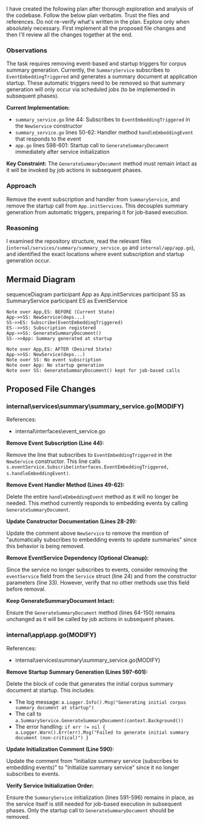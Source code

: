 I have created the following plan after thorough exploration and analysis of the codebase. Follow the below plan verbatim. Trust the files and references. Do not re-verify what's written in the plan. Explore only when absolutely necessary. First implement all the proposed file changes and then I'll review all the changes together at the end.

### Observations

The task requires removing event-based and startup triggers for corpus summary generation. Currently, the `SummaryService` subscribes to `EventEmbeddingTriggered` and generates a summary document at application startup. These automatic triggers need to be removed so that summary generation will only occur via scheduled jobs (to be implemented in subsequent phases).

**Current Implementation:**
- `summary_service.go` line 44: Subscribes to `EventEmbeddingTriggered` in the `NewService` constructor
- `summary_service.go` lines 50-62: Handler method `handleEmbeddingEvent` that responds to the event
- `app.go` lines 598-601: Startup call to `GenerateSummaryDocument` immediately after service initialization

**Key Constraint:** The `GenerateSummaryDocument` method must remain intact as it will be invoked by job actions in subsequent phases.

### Approach

Remove the event subscription and handler from `SummaryService`, and remove the startup call from `App.initServices`. This decouples summary generation from automatic triggers, preparing it for job-based execution.

### Reasoning

I examined the repository structure, read the relevant files (`internal/services/summary/summary_service.go` and `internal/app/app.go`), and identified the exact locations where event subscription and startup generation occur.

## Mermaid Diagram

sequenceDiagram
    participant App as App.initServices
    participant SS as SummaryService
    participant ES as EventService
    
    Note over App,ES: BEFORE (Current State)
    App->>SS: NewService(deps...)
    SS->>ES: Subscribe(EventEmbeddingTriggered)
    ES-->>SS: Subscription registered
    App->>SS: GenerateSummaryDocument()
    SS-->>App: Summary generated at startup
    
    Note over App,ES: AFTER (Desired State)
    App->>SS: NewService(deps...)
    Note over SS: No event subscription
    Note over App: No startup generation
    Note over SS: GenerateSummaryDocument() kept for job-based calls

## Proposed File Changes

### internal\services\summary\summary_service.go(MODIFY)

References: 

- internal\interfaces\event_service.go

**Remove Event Subscription (Line 44):**

Remove the line that subscribes to `EventEmbeddingTriggered` in the `NewService` constructor. This line calls `s.eventService.Subscribe(interfaces.EventEmbeddingTriggered, s.handleEmbeddingEvent)`.

**Remove Event Handler Method (Lines 49-62):**

Delete the entire `handleEmbeddingEvent` method as it will no longer be needed. This method currently responds to embedding events by calling `GenerateSummaryDocument`.

**Update Constructor Documentation (Lines 28-29):**

Update the comment above `NewService` to remove the mention of "automatically subscribes to embedding events to update summaries" since this behavior is being removed.

**Remove EventService Dependency (Optional Cleanup):**

Since the service no longer subscribes to events, consider removing the `eventService` field from the `Service` struct (line 24) and from the constructor parameters (line 33). However, verify that no other methods use this field before removal.

**Keep GenerateSummaryDocument Intact:**

Ensure the `GenerateSummaryDocument` method (lines 64-150) remains unchanged as it will be called by job actions in subsequent phases.

### internal\app\app.go(MODIFY)

References: 

- internal\services\summary\summary_service.go(MODIFY)

**Remove Startup Summary Generation (Lines 597-601):**

Delete the block of code that generates the initial corpus summary document at startup. This includes:
- The log message: `a.Logger.Info().Msg("Generating initial corpus summary document at startup")`
- The call to `a.SummaryService.GenerateSummaryDocument(context.Background())`
- The error handling: `if err != nil { a.Logger.Warn().Err(err).Msg("Failed to generate initial summary document (non-critical)") }`

**Update Initialization Comment (Line 590):**

Update the comment from "Initialize summary service (subscribes to embedding events)" to "Initialize summary service" since it no longer subscribes to events.

**Verify Service Initialization Order:**

Ensure the `SummaryService` initialization (lines 591-596) remains in place, as the service itself is still needed for job-based execution in subsequent phases. Only the startup call to `GenerateSummaryDocument` should be removed.